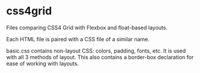 # css4grid
Files comparing CSS4 Grid with Flexbox and float-based layouts.

Each HTML file is paired with a CSS file of a similar name.

basic.css contains non-layout CSS: colors, padding, fonts, etc. It is used with all 3 methods of layout. This also contains a border-box declaration for ease of working with layouts.
